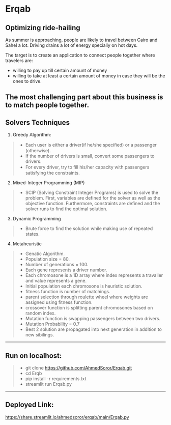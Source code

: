 # Erqab
## Optimizing ride-hailing

As summer is approaching, people are likely to travel between Cairo and Sahel a lot. Driving drains a lot of energy specially on hot days.  

The target is to create an application to connect people together where travelers are:
- willing to pay up till certain amount of money
- willing to take at least a certain amount of money in case they will be the ones to drive.

The most challenging part about this business is to match people together.
---
## Solvers Techniques
1. Greedy Algorithm:
>- Each user is either a driver(if he/she speciﬁed) or a passenger (otherwise).
>- If the number of drivers is small, convert some passengers to drivers.
>- For every driver, try to ﬁll his/her capacity with passengers satisfying the constraints.
2. Mixed-Integer Programming (MIP)
> - SCIP (Solving Constraint Integer Programs) is used to solve the problem. First, variables are defined for the solver as well as the objective function. Furthermore, constraints are defined and the solver runs to find the optimal solution.

3. Dynamic Programming
> - Brute force to find the solution while making use of repeated states.
4. Metaheuristic
> - Genatic Algorithm.
> - Population size = 80.
> - Number of generations = 100.
> - Each gene represents a driver number.
> - Each chromosone is a 1D array where index represents a travaller and value represents a gene.
> - Initial population each chromosone is heuristic solution.
> - fitness function is number of matchings.
> - parent selection through roulette wheel where weights are assigned using fitness function.
> - crossover function is splitting parent chromosones based on random index.
> - Mutation function is swapping passengers between two drivers.
> - Mutation Probability = 0.7
> - Best 2 solution are propagated into next generation in addition to new sibilings.

---
## Run on localhost:
> - git clone https://github.com/AhmedSoror/Erqab.git
> - cd Erqb
> - pip install -r  requirements.txt
> - streamlit run Erqab.py


---
## Deployed Link:
https://share.streamlit.io/ahmedsoror/erqab/main/Erqab.py
